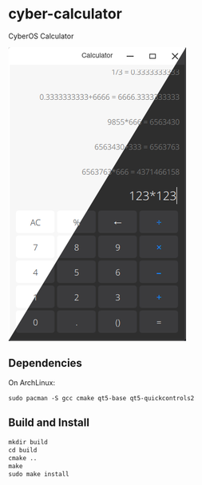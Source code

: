 # cyber-calculator

CyberOS Calculator

![](screenshots/screenshot.png)

## Dependencies

On ArchLinux:

```shell
sudo pacman -S gcc cmake qt5-base qt5-quickcontrols2
```

## Build and Install

```
mkdir build
cd build
cmake ..
make
sudo make install
```
